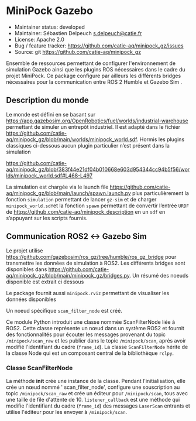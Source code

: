 # MiniPock Gazebo

- Maintainer status: developed
- Maintainer: Sébastien Delpeuch [s.delpeuch@catie.fr](mailto:s.delpeuch@catie.fr)
- License: Apache 2.0
- Bug / feature tracker: https://github.com/catie-aq/minipock_gz/issues
- Source: git https://github.com/catie-aq/minipock_gz

Ensemble de ressources permettant de configurer l'environnement de simulation Gazebo ainsi que les plugins ROS
nécessaires dans le cadre du projet MiniPock.
Ce package configure par ailleurs les différents bridges nécessaires pour la communication entre ROS 2 Humble et Gazebo
Sim .

## Description du monde

Le monde est défini en se basant sur https://app.gazebosim.org/OpenRobotics/fuel/worlds/industrial-warehouse permettant
de simuler un entrepôt industriel. Il est adapté dans le
fichier https://github.com/catie-aq/minipock_gz/blob/main/worlds/minipock_world.sdf. Hormis les plugins classiques
ci-dessous aucun plugin particulier n’est présent dans la simulation

https://github.com/catie-aq/minipock_gz/blob/383f44e21df04b010668e603d954344cc94b5f56/worlds/minipock_world.sdf#L468-L497

La simulation est chargée via le launch file https://github.com/catie-aq/minipock_gz/blob/main/launch/spawn.launch.py
plus particulièrement la fonction `simulation` permettant de lancer `gz-sim` et de charger `minipock_world.sdf`et la
fonction `spawn` permettant de convertir l’entrée `URDF` de https://github.com/catie-aq/minipock_description en un `sdf`
en s’appuyant sur les scripts fournis.

## Communication ROS2 ↔ Gazebo Sim

Le projet utilise https://github.com/gazebosim/ros_gz/tree/humble/ros_gz_bridge pour transmettre les données de
simulation à ROS2. Les différents bridges sont disponibles
dans https://github.com/catie-aq/minipock_gz/blob/main/minipock_gz/bridges.py. Un résumé des noeuds disponible est
extrait ci dessous

Le package fournit aussi `minipock.rviz` permettant de visualiser les données disponibles

Un noeud spécifique `scan_filter_node` est créé.

Ce module Python introduit une classe nommée ScanFilterNode liée à ROS2. Cette classe représente un nœud dans un système
ROS2 et fournit des fonctionnalités pour écouter les messages provenant du topic `/minipock/scan_raw` et les publier
dans le topic `/minipock/scan`, après avoir modifié l'identifiant du cadre (`frame_id`).
La classe `ScanFilterNode` hérite de la classe Node qui est un composant central de la bibliothèque `rclpy`.

### Classe ScanFilterNode

La méthode **init** crée une instance de la classe. Pendant l'initialisation, elle crée un nœud nommé '
scan_filter_node', configure une souscription au topic `/minipock/scan_raw` et crée un éditeur pour `/minipock/scan`,
tous avec une taille de file d'attente de 10.
`listener_callback` est une méthode qui modifie l'identifiant du cadre (`frame_id`) des messages `LaserScan` entrants et
utilise l'éditeur pour les envoyer à `/minipock/scan`.
